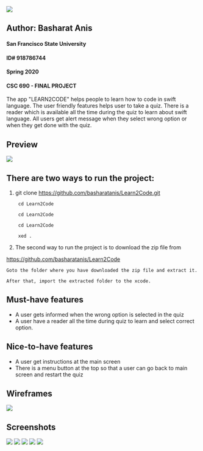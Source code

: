 ![](https://raw.githubusercontent.com/basharatanis/Learn2Code/master/Screenshots/LEARN2CODE.png##)
## Author: Basharat Anis 
#### San Francisco State University
#### ID# 918786744
#### Spring 2020 
#### CSC 690 - FINAL PROJECT

The app "LEARN2CODE" helps people to learn how to code in swift language.
The user friendly features helps user to take a quiz.
There is a reader which is available all the time during the quiz to learn about swift language. 
All users get alert message when they select wrong option or when they get done with the quiz. 

## Preview
![](https://raw.githubusercontent.com/basharatanis/Learn2Code/master/gif/recording.gif)

## There are two ways to run the project:

1. git clone https://github.com/basharatanis/Learn2Code.git 
    
        cd Learn2Code
  
        cd Learn2Code
  
        cd Learn2Code
    
        xed . 
  
2. The second way to run the project is to download the zip file from 

  https://github.com/basharatanis/Learn2Code
  
    Goto the folder where you have downloaded the zip file and extract it.
  
    After that, import the extracted folder to the xcode. 
    
    
## Must-have features
* A user gets informed when the wrong option is selected in the quiz
* A user have a reader all the time during quiz to learn and select correct option.


## Nice-to-have features
* A user get instructions at the main screen
* There is a menu button at the top so that a user can go back to main screen 
  and restart the quiz
  
## Wireframes
![](https://raw.githubusercontent.com/basharatanis/Learn2Code/master/Wireframes/wireframesC.png)


## Screenshots
![](https://raw.githubusercontent.com/basharatanis/Learn2Code/master/Screenshots/mainscreen.png)
![](https://raw.githubusercontent.com/basharatanis/Learn2Code/master/Screenshots/Quiz.png)
![](https://raw.githubusercontent.com/basharatanis/Learn2Code/master/Screenshots/Reader.png)
![](https://raw.githubusercontent.com/basharatanis/Learn2Code/master/Screenshots/Wrong.png)
![](https://raw.githubusercontent.com/basharatanis/Learn2Code/master/Screenshots/Done.png)

